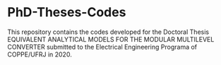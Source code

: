# PhD-Theses-Codes


This repository contains the codes developed for the Doctoral Thesis EQUIVALENT ANALYTICAL MODELS FOR THE MODULAR MULTILEVEL CONVERTER submitted to the Electrical Engineering Programa of COPPE/UFRJ in 2020.
